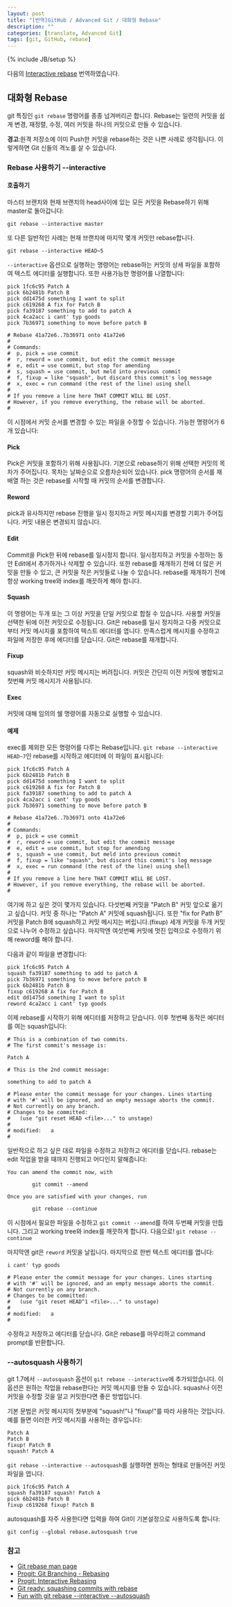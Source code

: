 ```yaml
---
layout: post
title: "[번역]GitHub / Advanced Git / 대화형 Rebase"
description: ""
categories: [translate, Advanced Git]
tags: [git, GitHub, rebase]
---
```

{% include JB/setup %}

다음의 [Interactive rebase](https://help.github.com/articles/interactive-rebase) 번역하였습니다.

## 대화형 Rebase

git 특징인 `git rebase` 명령어를 종종 넘겨버리곤 합니다. Rebase는 일련의 커밋을 쉽게 변경, 재정렬, 수정, 여러 커밋을 하나의 커밋으로 만들 수 있습니다.

<div class="alert warning"><strong>경고</strong>:원격 저장소에 이미 Push한 커밋을 rebase하는 것은 나쁜 사례로 생각됩니다. 이렇게하면 Git 신들의 격노를 살 수 있습니다.</div>


<h3>Rebase 사용하기 --interactive</h3>

#### 호출하기

마스터 브랜치와 현재 브랜치의 head사이에 있는 모든 커밋을 Rebase하기 위해 master로 돌아갑니다:

	git rebase --interactive master

또 다른 일반적인 사례는 현재 브랜치에 마지막 몇개 커밋만 rebase합니다.

	git rebase --interactive HEAD~5

`--interactive` 옵션으로 실행하는 명령어는 rebase하는 커밋의 상세 파일을 포함하여 텍스트 에디터를 실행합니다. 또한 사용가능한 명령어를 나열합니다:

	pick 1fc6c95 Patch A
	pick 6b2481b Patch B
	pick dd1475d something I want to split
	pick c619268 A fix for Patch B
	pick fa39187 something to add to patch A
	pick 4ca2acc i cant' typ goods
	pick 7b36971 something to move before patch B

	# Rebase 41a72e6..7b36971 onto 41a72e6
	#
	# Commands:
	#  p, pick = use commit
	#  r, reword = use commit, but edit the commit message
	#  e, edit = use commit, but stop for amending
	#  s, squash = use commit, but meld into previous commit
	#  f, fixup = like "squash", but discard this commit's log message
	#  x, exec = run command (the rest of the line) using shell
	#
	# If you remove a line here THAT COMMIT WILL BE LOST.
	# However, if you remove everything, the rebase will be aborted.
	#

이 시점에서 커밋 순서를 변경할 수 있는 파일을 수정할 수 있습니다. 가능한 명령어가 6개 있습니다:


#### Pick

Pick은 커밋을 포함하기 위해 사용됩니다. 기본으로 rebase하기 위해 선택한 커밋의 목차가 주어집니다. 목차는 날짜순으로 오름차순되어 있습니다. pick 명령어의 순서를 재배열 하는 것은 rebase를 시작할 때 커밋의 순서를 변경합니다.


#### Reword

pick과 유사하지만 rebase 진행을 일시 정지하고 커밋 메시지를 변경할 기회가 주어집니다. 커밋 내용은 변경되지 않습니다.


#### Edit

Commit을 Pick한 뒤에 rebase를 일시정지 합니다. 일시정지하고 커밋을 수정하는 동안 Edit에서 추가하거나 삭제할 수 있습니다. 또한 rebase를 재개하기 전에 더 많은 커밋을 만들 수 있고, 큰 커밋을 작은 커밋들로 나눌 수 있습니다. rebase를 재개하기 전에 항상 working tree와 index를 깨끗하게 해야 합니다.


#### Squash

이 명령어는 두개 또는 그 이상 커밋을 단일 커밋으로 합칠 수 있습니다. 사용할 커밋을 선택한 뒤에 이전 커밋으로 수정됩니다. Git은 rebase를 일시 정지하고 다중 커밋으로부터 커밋 메시지를 포함하여 텍스트 에디터를 엽니다. 만족스럽게 메시지를 수정하고 파일에 저장한 후에 에디터를 닫습니다. Git은 rebase를 재개합니다.


#### Fixup

squash와 비슷하지만 커밋 메시지는 버려집니다. 커밋은 간단히 이전 커밋에 병합되고 첫번째 커밋 메시지가 사용됩니다.


#### Exec

커밋에 대해 임의의 쉘 명령어를 자동으로 실행할 수 있습니다.


#### 예제

exec를 제외한 모든 명령어를 다루는 Rebase입니다. `git rebase --interactive HEAD~7`인 rebase를 시작하고 에디터에 이 파일이 표시됩니다:

	pick 1fc6c95 Patch A
	pick 6b2481b Patch B
	pick dd1475d something I want to split
	pick c619268 A fix for Patch B
	pick fa39187 something to add to patch A
	pick 4ca2acc i cant' typ goods
	pick 7b36971 something to move before patch B

	# Rebase 41a72e6..7b36971 onto 41a72e6
	#
	# Commands:
	#  p, pick = use commit
	#  r, reword = use commit, but edit the commit message
	#  e, edit = use commit, but stop for amending
	#  s, squash = use commit, but meld into previous commit
	#  f, fixup = like "squash", but discard this commit's log message
	#  x, exec = run command (the rest of the line) using shell
	#
	# If you remove a line here THAT COMMIT WILL BE LOST.
	# However, if you remove everything, the rebase will be aborted.
	#

여기에 하고 싶은 것이 몇가지 있습니다. 다섯번째 커밋을 "Patch B" 커밋 앞으로 옮기고 싶습니다. 커밋 중 하나는 "Patch A" 커밋에 squash됩니다. 또한 "fix for Path B" 커밋을 Patch B에 squash하고 커밋 메시지는 버립니다.(fixup) 세개 커밋을 두개 커밋으로 나누어 수정하고 싶습니다. 마지막엔 여섯번째 커밋에 멋진 입력으로 수정하기 위해 reword를 해야 합니다.

다음과 같이 파일을 변경합니다:

	pick 1fc6c95 Patch A
	squash fa39187 something to add to patch A
	pick 7b36971 something to move before patch B
	pick 6b2481b Patch B
	fixup c619268 A fix for Patch B
	edit dd1475d something I want to split
	reword 4ca2acc i cant' typ goods

이제 rebase를 시작하기 위해 에디터를 저장하고 닫습니다. 이후 첫번째 동작은 에디터를 여는 squash입니다:

	# This is a combination of two commits.
	# The first commit's message is:

	Patch A

	# This is the 2nd commit message:

	something to add to patch A

	# Please enter the commit message for your changes. Lines starting
	# with '#' will be ignored, and an empty message aborts the commit.
	# Not currently on any branch.
	# Changes to be committed:
	#   (use "git reset HEAD <file>..." to unstage)
	#
	# modified:   a
	#

일반적으로 하고 싶은 대로 파일을 수정하고 저장하고 에디터를 닫습니다. rebase는 edit 작업을 받을 때까지 진행되고 어디인지 말해줍니다:

	You can amend the commit now, with

	        git commit --amend

	Once you are satisfied with your changes, run

	        git rebase --continue

이 시점에서 필요한 파일을 수정하고 `git commit --amend`를 하여 두번째 커밋을 만듭니다. 그리고 working tree와 index를 깨끗하게 합니다. 다음으로! `git rebase --continue`

마지막엔 git은 `reword` 커밋을 날립니다. 마지막으로 한번 텍스트 에디터를 엽니다:

	i cant' typ goods

	# Please enter the commit message for your changes. Lines starting
	# with '#' will be ignored, and an empty message aborts the commit.
	# Not currently on any branch.
	# Changes to be committed:
	#   (use "git reset HEAD^1 <file>..." to unstage)
	#
	# modified:   a
	#

수정하고 저장하고 에디터를 닫습니다. Git은 rebase를 마무리하고 command prompt를 반환합니다.


<h3>--autosquash 사용하기</h3>

git 1.7에서 `--autosquash` 옵션이 `git rebase --interactive`에 추가되었습니다. 이 옵션은 원하는 작업을 rebase한다는 커밋 메시지를 만들 수 있습니다. squash나 이전 커밋을 수정할 것을 알고 커밋한다면 좋은 방법입니다.

기본 문법은 커밋 메시지의 첫부분에 "squash!"나 "fixup!"를 따라 사용하는 것입니다. 예를 들면 이러한 커밋 메시지를 사용하는 경우입니다:

	Patch A
	Patch B
	fixup! Patch B
	squash! Patch A

`git rebase --interactive --autosquash`를 실행하면 원하는 형태로 만들어진 커밋 파일을 엽니다.

	pick 1fc6c95 Patch A
	squash fa39187 squash! Patch A
	pick 6b2481b Patch B
	fixup c619268 fixup! Patch B

autosquash를 자주 사용한다면 입력을 하여 Git이 기본설정으로 사용하도록 합니다:

	git config --global rebase.autosquash true



### 참고

- [Git rebase man page](http://git-scm.com/docs/git-rebase)
- [Progit: Git Branching - Rebasing](http://git-scm.com/book/en/Git-Branching-Rebasing)
- [Progit: Interactive Rebasing](http://git-scm.com/book/en/Git-Tools-Rewriting-History#Changing-Multiple-Commit-Messages)
- [Git ready: squashing commits with rebase](http://gitready.com/advanced/2009/02/10/squashing-commits-with-rebase.html)
- [Fun with git rebase --interactive --autosquash](http://technosorcery.net/blog/2010/02/07/fun-with-the-upcoming-1-7-release-of-git-rebase---interactive---autosquash/)